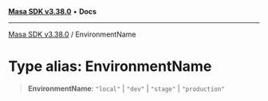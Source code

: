 [**Masa SDK v3.38.0**](../README.md) • **Docs**

***

[Masa SDK v3.38.0](../globals.md) / EnvironmentName

# Type alias: EnvironmentName

> **EnvironmentName**: `"local"` \| `"dev"` \| `"stage"` \| `"production"`
